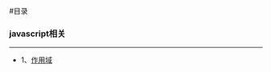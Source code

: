 #目录

### javascript相关
---
* 1、[作用域](https://github.com/KanadeHu/myblog/blob/main/javascript%E7%9B%B8%E5%85%B3/1%E3%80%81%E4%BD%9C%E7%94%A8%E5%9F%9F.md)
